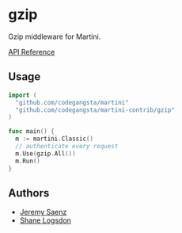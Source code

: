 # gzip
Gzip middleware for Martini.

[API Reference](http://godoc.org/github.com/codegangsta/martini-contrib/gzip)

## Usage

~~~ go
import (
  "github.com/codegangsta/martini"
  "github.com/codegangsta/martini-contrib/gzip"
)

func main() {
  m := martini.Classic()
  // authenticate every request
  m.Use(gzip.All())
  m.Run()
}

~~~

## Authors
* [Jeremy Saenz](http://github.com/codegangsta)
* [Shane Logsdon](http://github.com/slogsdon)
